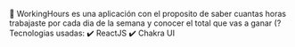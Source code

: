 🚀 WorkingHours es una aplicación con el proposito de saber cuantas horas trabajaste por cada dia de la semana y conocer el total que vas a ganar (?
Tecnologias usadas: 
✔️ ReactJS
✔️ Chakra UI

